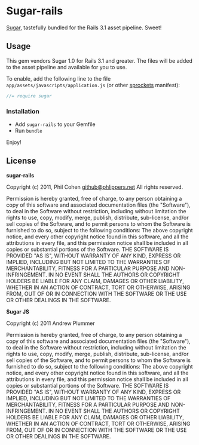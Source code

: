 # Sugar-rails

[Sugar](http://sugarjs.com/), tastefully bundled for the Rails 3.1 asset pipeline. Sweet!


## Usage

This gem vendors Sugar 1.0 for Rails 3.1 and greater. The files will be added to the asset pipeline and available for you to use.

To enable, add the following line to the file `app/assets/javascripts/application.js` (or other [sprockets](https://github.com/sstephenson/sprockets) manifest):

``` javascript
//= require sugar
```


### Installation

* Add `sugar-rails` to your Gemfile
* Run `bundle`

Enjoy!


## License

**sugar-rails**

Copyright (c) 2011, Phil Cohen github@phlippers.net All rights reserved.

Permission is hereby granted, free of charge, to any person obtaining a copy of this software and associated documentation files (the "Software"), to deal in the Software without restriction, including without limitation the rights to use, copy, modify, merge, publish, distribute, sub-license, and/or sell copies of the Software, and to permit persons to whom the Software is furnished to do so, subject to the following conditions:
The above copyright notice, and every other copyright notice found in this software, and all the attributions in every file, and this permission notice shall be included in all copies or substantial portions of the Software.
THE SOFTWARE IS PROVIDED "AS IS", WITHOUT WARRANTY OF ANY KIND, EXPRESS OR IMPLIED, INCLUDING BUT NOT LIMITED TO THE WARRANTIES OF MERCHANTABILITY, FITNESS FOR A PARTICULAR PURPOSE AND NON-INFRINGEMENT. IN NO EVENT SHALL THE AUTHORS OR COPYRIGHT HOLDERS BE LIABLE FOR ANY CLAIM, DAMAGES OR OTHER LIABILITY, WHETHER IN AN ACTION OF CONTRACT, TORT OR OTHERWISE, ARISING FROM, OUT OF OR IN CONNECTION WITH THE SOFTWARE OR THE USE OR OTHER DEALINGS IN THE SOFTWARE.

**Sugar JS**

Copyright (c) 2011 Andrew Plummer

Permission is hereby granted, free of charge, to any person obtaining a copy of this software and associated documentation files (the "Software"), to deal in the Software without restriction, including without limitation the rights to use, copy, modify, merge, publish, distribute, sub-license, and/or sell copies of the Software, and to permit persons to whom the Software is furnished to do so, subject to the following conditions:
The above copyright notice, and every other copyright notice found in this software, and all the attributions in every file, and this permission notice shall be included in all copies or substantial portions of the Software.
THE SOFTWARE IS PROVIDED "AS IS", WITHOUT WARRANTY OF ANY KIND, EXPRESS OR IMPLIED, INCLUDING BUT NOT LIMITED TO THE WARRANTIES OF MERCHANTABILITY, FITNESS FOR A PARTICULAR PURPOSE AND NON-INFRINGEMENT. IN NO EVENT SHALL THE AUTHORS OR COPYRIGHT HOLDERS BE LIABLE FOR ANY CLAIM, DAMAGES OR OTHER LIABILITY, WHETHER IN AN ACTION OF CONTRACT, TORT OR OTHERWISE, ARISING FROM, OUT OF OR IN CONNECTION WITH THE SOFTWARE OR THE USE OR OTHER DEALINGS IN THE SOFTWARE.